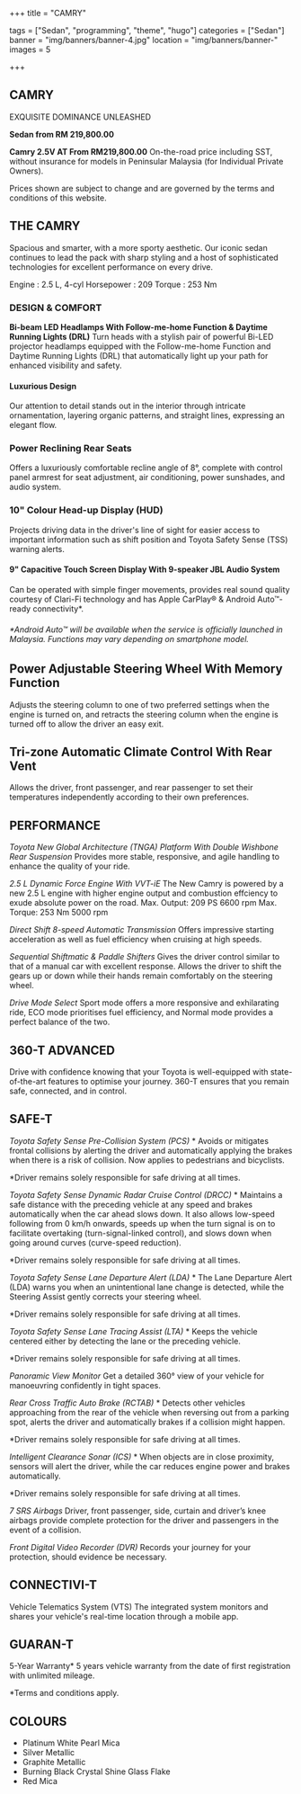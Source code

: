 +++
title = "CAMRY"

tags = ["Sedan", "programming", "theme", "hugo"]
categories = ["Sedan"]
banner = "img/banners/banner-4.jpg"
location = "img/banners/banner-"
images = 5


+++
## CAMRY 

EXQUISITE DOMINANCE UNLEASHED

**Sedan from RM 219,800.00**

**Camry 2.5V AT  From RM219,800.00**
On-the-road price including SST, without insurance for models in Peninsular Malaysia (for Individual Private Owners).

Prices shown are subject to change and are governed by the terms and conditions of this website.

## THE CAMRY
Spacious and smarter, with a more sporty aesthetic. Our iconic sedan continues to lead the pack with sharp styling and a host of sophisticated technologies for excellent performance on every drive.

Engine     : 2.5 L, 4-cyl
Horsepower : 209
Torque     : 253 Nm

### DESIGN & COMFORT
**Bi-beam LED Headlamps With Follow-me-home Function & Daytime Running Lights (DRL)**
Turn heads with a stylish pair of powerful Bi-LED projector headlamps equipped with the Follow-me-home Function and Daytime Running Lights (DRL) that automatically light up your path for enhanced visibility and safety.

#### Luxurious Design
Our attention to detail stands out in the interior through intricate ornamentation, layering organic patterns, and straight lines, expressing an elegant flow.

### Power Reclining Rear Seats
Offers a luxuriously comfortable recline angle of 8°, complete with control panel armrest for seat adjustment, air conditioning, power sunshades, and audio system.

### 10" Colour Head-up Display (HUD)
Projects driving data in the driver's line of sight for easier access to important information such as shift position and Toyota Safety Sense (TSS) warning alerts.

#### 9" Capacitive Touch Screen Display With 9-speaker JBL Audio System
Can be operated with simple finger movements, provides real sound quality courtesy of Clari-Fi technology and has Apple CarPlay® & Android Auto™-ready connectivity*.

###### *Android Auto™ will be available when the service is officially launched in Malaysia. Functions may vary depending on smartphone model.

## Power Adjustable Steering Wheel With Memory Function
Adjusts the steering column to one of two preferred settings when the engine is turned on, and retracts the steering column when the engine is turned off to allow the driver an easy exit.

## Tri-zone Automatic Climate Control With Rear Vent
Allows the driver, front passenger, and rear passenger to set their temperatures independently according to their own preferences.

## PERFORMANCE
*Toyota New Global Architecture (TNGA) Platform With Double Wishbone Rear Suspension*
Provides more stable, responsive, and agile handling to enhance the quality of your ride.

*2.5 L Dynamic Force Engine With VVT-iE*
The New Camry is powered by a new 2.5 L engine with higher engine output and combustion effciency to exude absolute power on the road.
Max. Output: 209 PS 6600 rpm
Max. Torque: 253 Nm 5000 rpm

*Direct Shift 8-speed Automatic Transmission*
Offers impressive starting acceleration as well as fuel efficiency when cruising at high speeds.

*Sequential Shiftmatic & Paddle Shifters*
Gives the driver control similar to that of a manual car with excellent response. Allows the driver to shift the gears up or down while their hands remain comfortably on the steering wheel.

*Drive Mode Select*
Sport mode offers a more responsive and exhilarating ride, ECO mode prioritises fuel efficiency, and Normal mode provides a perfect balance of the two.

## 360-T ADVANCED
Drive with confidence knowing that your Toyota is well-equipped with state-of-the-art features to optimise your journey. 360-T ensures that you remain safe, connected, and in control.

## SAFE-T
*Toyota Safety Sense
Pre-Collision System (PCS)* *
Avoids or mitigates frontal collisions by alerting the driver and automatically applying the brakes when there is a risk of collision. Now applies to pedestrians and bicyclists.

*Driver remains solely responsible for safe driving at all times.

*Toyota Safety Sense
Dynamic Radar Cruise Control (DRCC)* *
Maintains a safe distance with the preceding vehicle at any speed and brakes automatically when the car ahead slows down. It also allows low-speed following from 0 km/h onwards, speeds up when the turn signal is on to facilitate overtaking (turn-signal-linked control), and slows down when going around curves (curve-speed reduction).

*Driver remains solely responsible for safe driving at all times.

*Toyota Safety Sense
Lane Departure Alert (LDA)* *
The Lane Departure Alert (LDA) warns you when an unintentional lane change is detected, while the Steering Assist gently corrects your steering wheel.

*Driver remains solely responsible for safe driving at all times.

*Toyota Safety Sense
Lane Tracing Assist (LTA)* *
Keeps the vehicle centered either by detecting the lane or the preceding vehicle.

*Driver remains solely responsible for safe driving at all times.

*Panoramic View Monitor*
Get a detailed 360° view of your vehicle for manoeuvring confidently in tight spaces.

*Rear Cross Traffic Auto Brake (RCTAB)* *
Detects other vehicles approaching from the rear of the vehicle when reversing out from a parking spot, alerts the driver and automatically brakes if a collision might happen.

*Driver remains solely responsible for safe driving at all times.

*Intelligent Clearance Sonar (ICS)* *
When objects are in close proximity, sensors will alert the driver, while the car reduces engine power and brakes automatically.

*Driver remains solely responsible for safe driving at all times.

*7 SRS Airbags*
Driver, front passenger, side, curtain and driver’s knee airbags provide complete protection for the driver and passengers in the event of a collision.

*Front Digital Video Recorder (DVR)*
Records your journey for your protection, should evidence be necessary.

## CONNECTIVI-T
Vehicle Telematics System (VTS)
The integrated system monitors and shares your vehicle's real-time location through a mobile app.

## GUARAN-T
5-Year Warranty*
5 years vehicle warranty from the date of first registration with unlimited mileage.

*Terms and conditions apply.

## COLOURS
- Platinum White Pearl Mica
- Silver Metallic
- Graphite Metallic
- Burning Black Crystal Shine Glass Flake
- Red Mica
